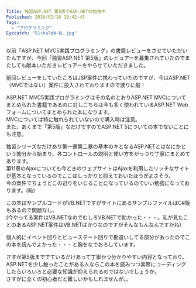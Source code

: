 ```yaml
---
Title: 独習ASP.NET 第5版でASP.NETの勉強中
Published: 2016/02/16 19:42:45
Tags:
  - "プログラミング"
Eyecatch: "51+ha7pW-6L.jpg"
---
```

以前「ASP.NET MVC5実践プログラミング」の書籍レビューをさせていただいたんですが、今回「独習ASP.NET 第5版」のレビュアーを募集されていたのでまたしても献本いただきレビュアーをやらせていただきました。

<?# OEmbed "http://blog.thty.net/entry/2014/10/15/011126" /?>

前回レビューをしていたころはJSP案件に携わっていたのですが、今はASP.NET（MVCではない）案件に投入されておりますので渡りに船！  

ASP.NET MVC5実践プログラミングはその名のとおりASP.NET MVCについてまとめられた書籍であるのに対しこちらは今も多く使われているASP.NET Webフォームについてまとめられた本になります。  
MVCについては特に触れられていないので購入時は注意。  
また、あくまで「第5版」なだけですのでASP.NET 5についての本でないことにも注意。  


独習シリーズなだけあり第一章第二章の基本のキとなるASP.NETとはなにかという部分から始まり、各コントロールの説明と使い方をがっつり丁寧にまとめてあります。  
第11章のAjaxについても今どきのウェブサイトはAjaxを利用したリッチなサイトが基本となっているのでここはしっかりと抑えておいたほうがよさそう。  
今の案件でちょうどこの辺りをいじることになっているのでいい勉強になっております。(恥)  

この本はサンプルコードがVB.NETですがサイトにあるサンプルファイルはC#版もあるので問題なし。  
(今やってる案件はVB.NETなのでむしろVB.NETで助かった・・・。私が見たことのあるASP.NET案件はVB.NETばかりなのですがそんなもんなんですかね）  

個人的にイベント回りとビューステート回りで勘違いしてる部分があったのでこの本を読んでよかった・・・と胸をなでおろしています。  

さすが第5版まででているだけあって丁寧かつ分かりやすい内容となっており、ASP.NETを少し触ったことがある人ならこの本を読みつつ実際にコーディングしたらいろいろと必要な知識が抑えられるのではないでしょうか。  
さすがに全くの初心者だと難しいかもしれませんが。。  

<?# AmazonAffiliate 4798144029 /?>

